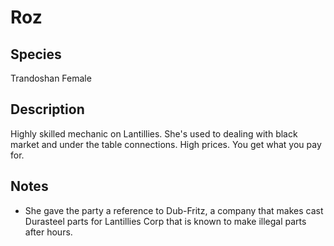 # Roz

## Species
Trandoshan Female

## Description
Highly skilled mechanic on Lantillies. She's used to dealing with black market
and under the table connections. High prices. You get what you pay for.

## Notes
* She gave the party a reference to Dub-Fritz, a company that makes cast
Durasteel parts for Lantillies Corp that is known to make illegal parts after
  hours.